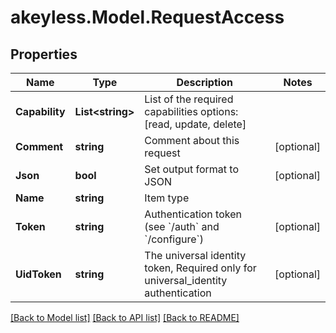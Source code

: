 # akeyless.Model.RequestAccess

## Properties

Name | Type | Description | Notes
------------ | ------------- | ------------- | -------------
**Capability** | **List&lt;string&gt;** | List of the required capabilities options: [read, update, delete] | 
**Comment** | **string** | Comment about this request | [optional] 
**Json** | **bool** | Set output format to JSON | [optional] 
**Name** | **string** | Item type | 
**Token** | **string** | Authentication token (see &#x60;/auth&#x60; and &#x60;/configure&#x60;) | [optional] 
**UidToken** | **string** | The universal identity token, Required only for universal_identity authentication | [optional] 

[[Back to Model list]](../README.md#documentation-for-models) [[Back to API list]](../README.md#documentation-for-api-endpoints) [[Back to README]](../README.md)

